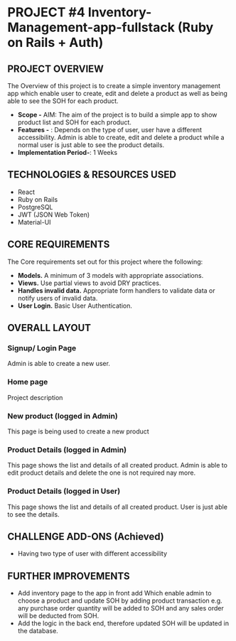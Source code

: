 # PROJECT #4 Inventory-Management-app-fullstack (Ruby on Rails + Auth)

## PROJECT OVERVIEW
The Overview of this project is to create a simple inventory management app which enable user to create, edit and delete a product 
as well as being able to see the SOH for each product. 

* **Scope -** AIM: The aim of the project is to build a simple app to show product list and SOH for each product.
* **Features -** : Depends on the type of user, user have a different accessibility. Admin is able to create, edit and delete a product
while a normal user is just able to see the product details.
* **Implementation Period-**: 1 Weeks
## TECHNOLOGIES & RESOURCES USED
* React
* Ruby on Rails
* PostgreSQL
* JWT (JSON Web Token)
* Material-UI
## CORE REQUIREMENTS
The Core requirements set out for this project where the following:
* **Models.** A minimum of 3 models with appropriate associations.
* **Views.** Use partial views to avoid DRY practices.
* **Handles invalid data.** Appropriate form handlers to validate data or notify users of invalid data.
* **User Login.** Basic User Authentication.
## OVERALL LAYOUT
### Signup/ Login Page
Admin is able to create a new user.
### Home page
Project description
### New product (logged in Admin)
This page is being used to create a new product
### Product Details (logged in Admin)
This page shows the list and details of all created product. Admin is able to edit product details and delete the one is not required nay more.
### Product Details (logged in User)
This page shows the list and details of all created product. User is just able to see the details.
## CHALLENGE ADD-ONS (Achieved)
* Having two type of user with different accessibility
## FURTHER IMPROVEMENTS
* Add inventory page to the app in front add Which enable admin to choose a product and update SOH by adding product transaction e.g. any purchase order quantity will be added to SOH and any sales order will be deducted from SOH.
* Add the logic in the back end, therefore updated SOH will be updated in the database.
